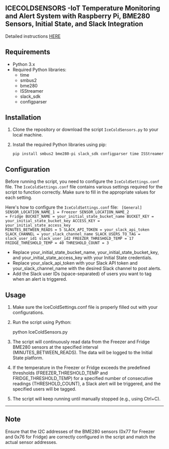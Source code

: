ICECOLDSENSORS -IoT Temperature Monitoring and Alert System with Raspberry Pi, BME280 Sensors, Initial State, and Slack Integration
--------------------------------------
Detailed instructions [HERE](https://sethmorrow.com/sensors/)

Requirements
------------
- Python 3.x
- Required Python libraries:
  - time
  - smbus2
  - bme280
  - ISStreamer
  - slack_sdk
  - configparser

Installation
------------
1. Clone the repository or download the script `IceColdSensors.py` to your local machine.

2. Install the required Python libraries using pip:

   `pip install smbus2 bme280-pi slack_sdk configparser time ISStreamer`

Configuration
-------------
Before running the script, you need to configure the `IceColdSettings.conf` file. The `IceColdSettings.conf` file contains various settings required for the script to function correctly. Make sure to fill in the appropriate values for each setting.

Here's how to configure the `IceColdSettings.conf` file:
<code>
[General]
SENSOR_LOCATION_NAME_1 = Freezer
SENSOR_LOCATION_NAME_2 = Fridge
BUCKET_NAME = your_initial_state_bucket_name
BUCKET_KEY = your_initial_state_bucket_key
ACCESS_KEY = your_initial_state_access_key
MINUTES_BETWEEN_READS = 5
SLACK_API_TOKEN = your_slack_api_token
SLACK_CHANNEL = your_slack_channel_name
SLACK_USERS_TO_TAG = slack_user_id1 slack_user_id2
FREEZER_THRESHOLD_TEMP = 17
FRIDGE_THRESHOLD_TEMP = 40
THRESHOLD_COUNT = 3
</code>
- Replace your_initial_state_bucket_name, your_initial_state_bucket_key, and your_initial_state_access_key with your Initial State credentials.
- Replace your_slack_api_token with your Slack API token and your_slack_channel_name with the desired Slack channel to post alerts.
- Add the Slack user IDs (space-separated) of users you want to tag when an alert is triggered.

Usage
-----
1. Make sure the IceColdSettings.conf file is properly filled out with your configurations.

2. Run the script using Python:

   python IceColdSensors.py

3. The script will continuously read data from the Freezer and Fridge BME280 sensors at the specified interval (MINUTES_BETWEEN_READS). The data will be logged to the Initial State platform.

4. If the temperature in the Freezer or Fridge exceeds the predefined thresholds (FREEZER_THRESHOLD_TEMP and FRIDGE_THRESHOLD_TEMP) for a specified number of consecutive readings (THRESHOLD_COUNT), a Slack alert will be triggered, and the specified users will be tagged.

5. The script will keep running until manually stopped (e.g., using Ctrl+C).

----
Note
----
Ensure that the I2C addresses of the BME280 sensors (0x77 for Freezer and 0x76 for Fridge) are correctly configured in the script and match the actual sensor addresses.
